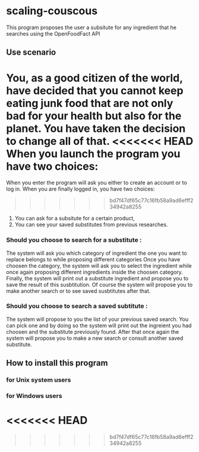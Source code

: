 # scaling-couscous
This program proposes the user a subsitute for any ingredient that he searches using the OpenFoodFact API

## Use scenario
You, as a good citizen of the world, have decided that you cannot keep eating junk food that are not only bad for your health but also for the planet. You have taken the decision to change all of that.
<<<<<<< HEAD
When you launch the program you have two choices:
=======

When you enter the program will ask you either to create an account or to log in.
When you are finally logged in, you have two choices:
>>>>>>> bd7f47df65c77c16fb58a9ad6efff234942a8255
1. You can ask for a subsitute for a certain product,
2. You can see your saved substitutes from previous researches.

### Should you choose to search for a substitute :
The system will ask you which category of ingredient the one you want to replace belongs to while proposing different categories
Once you have choosen the category, the system will ask you to select the ingredient while once again proposing different ingredients inside the choosen category. Finally, the system will print out a substitute ingredient and propose you to save the result of this susbtitution.
Of course the system will propose you to make another search or to see saved susbtitutes after that.

### Should you choose to search a saved subtitute :
The system will propose to you the list of your previous saved search. You can pick one and by doing so the system will print out the ingreient you had choosen and the substitute previously found.
After that once again the system will propose you to make a new search or consult another saved substitute.



## How to install this program

### for Unix system users

### for Windows users

<<<<<<< HEAD
=======

>>>>>>> bd7f47df65c77c16fb58a9ad6efff234942a8255
